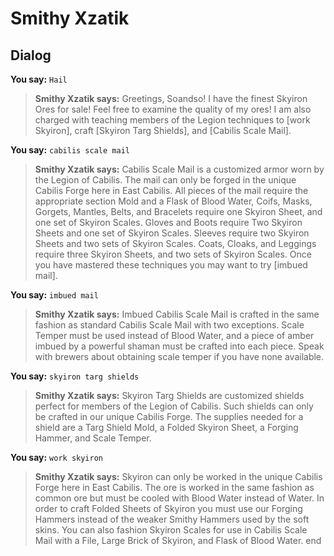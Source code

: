 # Smithy Xzatik


## Dialog

**You say:** `Hail`



>**Smithy Xzatik says:** Greetings, Soandso! I have the finest Skyiron Ores for sale! Feel free to examine the quality of my ores! I am also charged with teaching members of the Legion techniques to [work Skyiron], craft [Skyiron Targ Shields], and [Cabilis Scale Mail].

**You say:** `cabilis scale mail`



>**Smithy Xzatik says:** Cabilis Scale Mail is a customized armor worn by the Legion of Cabilis. The mail can only be forged in the unique Cabilis Forge here in East Cabilis. All pieces of the mail require the appropriate section Mold and a Flask of Blood Water, Coifs, Masks, Gorgets, Mantles, Belts, and Bracelets require one Skyiron Sheet, and one set of Skyiron Scales. Gloves and Boots require Two Skyiron Sheets and one set of Skyiron Scales. Sleeves require two Skyiron Sheets and two sets of Skyiron Scales. Coats, Cloaks, and Leggings require three Skyiron Sheets, and two sets of Skyiron Scales. Once you have mastered these techniques you may want to try [imbued mail].

**You say:** `imbued mail`



>**Smithy Xzatik says:** Imbued Cabilis Scale Mail is crafted in the same fashion as standard Cabilis Scale Mail with  two exceptions. Scale Temper must be used instead of Blood Water, and a piece of amber imbued by a powerful shaman must be crafted into each piece. Speak with brewers about obtaining scale temper if you have none available.

**You say:** `skyiron targ shields`



>**Smithy Xzatik says:** Skyiron Targ Shields are customized shields perfect for members of the Legion of Cabilis. Such shields can only be crafted in our unique Cabilis Forge. The supplies needed for a shield are a Targ Shield Mold, a Folded Skyiron Sheet, a Forging Hammer, and Scale Temper.

**You say:** `work skyiron`



>**Smithy Xzatik says:** Skyiron can only be worked in the unique Cabilis Forge here in East Cabilis. The ore is worked in the same fashion as common ore but must be cooled with Blood Water instead of Water. In order to craft Folded Sheets of Skyiron you must use our Forging Hammers instead of the weaker Smithy Hammers used by the soft skins. You can also fashion Skyiron Scales for use in Cabilis Scale Mail with a File, Large Brick of Skyiron, and Flask of Blood Water.
end





